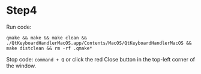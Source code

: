 # Step4

Run code:

```console
qmake && make && make clean && ./QtKeyboardHandlerMacOS.app/Contents/MacOS/QtKeyboardHandlerMacOS && make distclean && rm -rf .qmake*
```

Stop code:
`command + Q` or click the red Close button in the top-left corner of the window.